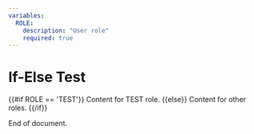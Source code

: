 ```yaml
---
variables:
  ROLE:
    description: "User role"
    required: true
---
```


# If-Else Test

{{#if ROLE == 'TEST'}}
Content for TEST role.
{{else}}
Content for other roles.
{{/if}}

End of document.
